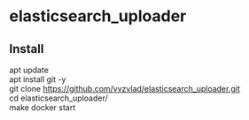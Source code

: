 # elasticsearch_uploader


## Install
apt update  
apt install git -y  
git clone https://github.com/vvzvlad/elasticsearch_uploader.git  
cd elasticsearch_uploader/  
make docker start  
